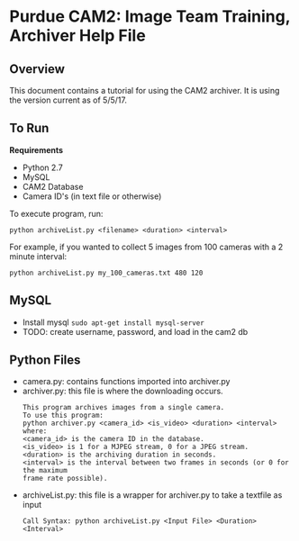 # Purdue CAM2: Image Team Training, Archiver Help File

## Overview

This document contains a tutorial for using the CAM2 archiver. It is using the version current as of 5/5/17.

## To Run

**Requirements**
- Python 2.7
- MySQL
- CAM2 Database
- Camera ID's (in text file or otherwise)

To execute program, run:
```
python archiveList.py <filename> <duration> <interval>
```

For example, if you wanted to collect 5 images from 100 cameras with a 2 minute interval:

```
python archiveList.py my_100_cameras.txt 480 120
```

## MySQL

- Install mysql ``` sudo apt-get install mysql-server ```
- TODO: create username, password, and load in the cam2 db

## Python Files

- camera.py: contains functions imported into archiver.py
- archiver.py: this file is where the downloading occurs.
  ```
  This program archives images from a single camera.
  To use this program:
  python archiver.py <camera_id> <is_video> <duration> <interval>
  where:
  <camera_id> is the camera ID in the database.
  <is_video> is 1 for a MJPEG stream, 0 for a JPEG stream.
  <duration> is the archiving duration in seconds.
  <interval> is the interval between two frames in seconds (or 0 for the maximum
  frame rate possible).
  ```
- archiveList.py: this file is a wrapper for archiver.py to take a textfile as input
  ```
  Call Syntax: python archiveList.py <Input File> <Duration> <Interval>
  ```






